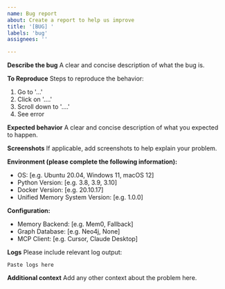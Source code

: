 ```yaml
---
name: Bug report
about: Create a report to help us improve
title: '[BUG] '
labels: 'bug'
assignees: ''

---
```


**Describe the bug**
A clear and concise description of what the bug is.

**To Reproduce**
Steps to reproduce the behavior:
1. Go to '...'
2. Click on '....'
3. Scroll down to '....'
4. See error

**Expected behavior**
A clear and concise description of what you expected to happen.

**Screenshots**
If applicable, add screenshots to help explain your problem.

**Environment (please complete the following information):**
 - OS: [e.g. Ubuntu 20.04, Windows 11, macOS 12]
 - Python Version: [e.g. 3.8, 3.9, 3.10]
 - Docker Version: [e.g. 20.10.17]
 - Unified Memory System Version: [e.g. 1.0.0]

**Configuration:**
- Memory Backend: [e.g. Mem0, Fallback]
- Graph Database: [e.g. Neo4j, None]
- MCP Client: [e.g. Cursor, Claude Desktop]

**Logs**
Please include relevant log output:
```
Paste logs here
```

**Additional context**
Add any other context about the problem here. 